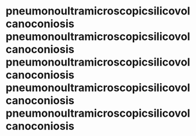 # pneumonoultramicroscopicsilicovolcanoconiosis pneumonoultramicroscopicsilicovolcanoconiosis pneumonoultramicroscopicsilicovolcanoconiosis pneumonoultramicroscopicsilicovolcanoconiosis pneumonoultramicroscopicsilicovolcanoconiosis

